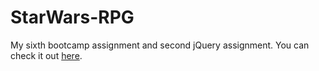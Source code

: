 # StarWars-RPG

My sixth bootcamp assignment and second jQuery assignment. You can check it out [here](https://strangebrewer.github.io/06-StarWars-RPG/).
